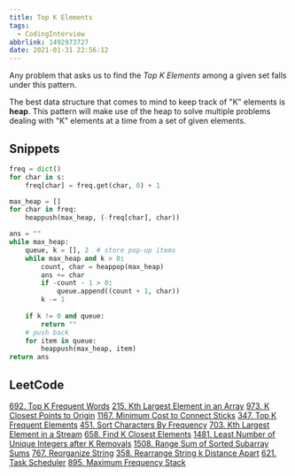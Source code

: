 ```yaml
---
title: Top K Elements
tags:
  - CodingInterview
abbrlink: 1492973727
date: 2021-01-31 22:56:12
---
```

Any problem that asks us to find the _Top K Elements_ among a given set falls under this pattern.

The best data structure that comes to mind to keep track of "K" elements is **heap**. This pattern will make use of the heap to solve multiple problems dealing with "K" elements at a time from a set of given elements.

## Snippets
```python
freq = dict()
for char in s:
    freq[char] = freq.get(char, 0) + 1

max_heap = []
for char in freq:
    heappush(max_heap, (-freq[char], char))

ans = ""
while max_heap:
    queue, k = [], 2  # store pop-up items
    while max_heap and k > 0:
        count, char = heappop(max_heap)
        ans += char
        if -count - 1 > 0:
            queue.append((count + 1, char))
        k -= 1
    
    if k != 0 and queue:
        return ""
    # push back
    for item in queue:
        heappush(max_heap, item)
return ans
```

## LeetCode
[692. Top K Frequent Words](https://leetcode.com/problems/top-k-frequent-words/)
[215. Kth Largest Element in an Array](https://leetcode.com/problems/kth-largest-element-in-an-array/)
[973. K Closest Points to Origin](https://leetcode.com/problems/k-closest-points-to-origin/)
[1167. Minimum Cost to Connect Sticks](https://leetcode.com/problems/minimum-cost-to-connect-sticks/)
[347. Top K Frequent Elements](https://leetcode.com/problems/top-k-frequent-elements/)
[451. Sort Characters By Frequency](https://leetcode.com/problems/sort-characters-by-frequency/)
[703. Kth Largest Element in a Stream](https://leetcode.com/problems/kth-largest-element-in-a-stream/)
[658. Find K Closest Elements](https://leetcode.com/problems/find-k-closest-elements/)
[1481. Least Number of Unique Integers after K Removals](https://leetcode.com/problems/least-number-of-unique-integers-after-k-removals/)
[1508. Range Sum of Sorted Subarray Sums](https://leetcode.com/problems/range-sum-of-sorted-subarray-sums/)
[767. Reorganize String](https://leetcode.com/problems/reorganize-string/)
[358. Rearrange String k Distance Apart](https://leetcode.com/problems/rearrange-string-k-distance-apart/)
[621. Task Scheduler](https://leetcode.com/problems/task-scheduler/)
[895. Maximum Frequency Stack](https://leetcode.com/problems/maximum-frequency-stack/)
